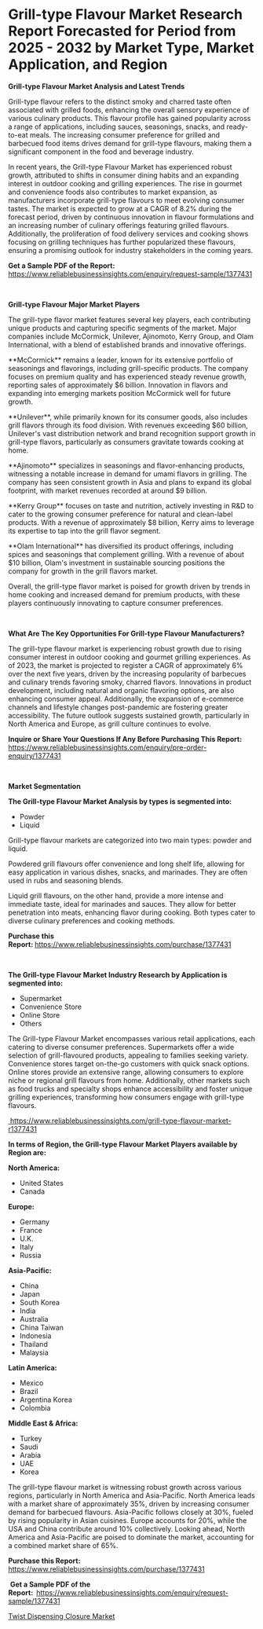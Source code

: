 <p><h1>Grill-type Flavour Market Research Report Forecasted for Period from 2025 -  2032 by Market Type, Market Application, and Region</h1></p><p><strong>Grill-type Flavour Market Analysis and Latest Trends</strong></p>
<p><p>Grill-type flavour refers to the distinct smoky and charred taste often associated with grilled foods, enhancing the overall sensory experience of various culinary products. This flavour profile has gained popularity across a range of applications, including sauces, seasonings, snacks, and ready-to-eat meals. The increasing consumer preference for grilled and barbecued food items drives demand for grill-type flavours, making them a significant component in the food and beverage industry.</p><p>In recent years, the Grill-type Flavour Market has experienced robust growth, attributed to shifts in consumer dining habits and an expanding interest in outdoor cooking and grilling experiences. The rise in gourmet and convenience foods also contributes to market expansion, as manufacturers incorporate grill-type flavours to meet evolving consumer tastes. The market is expected to grow at a CAGR of 8.2% during the forecast period, driven by continuous innovation in flavour formulations and an increasing number of culinary offerings featuring grilled flavours. Additionally, the proliferation of food delivery services and cooking shows focusing on grilling techniques has further popularized these flavours, ensuring a promising outlook for industry stakeholders in the coming years.</p></p>
<p><strong>Get a Sample PDF of the Report:&nbsp;</strong> <a href="https://www.reliablebusinessinsights.com/enquiry/request-sample/1377431?utm_campaign=3048&utm_medium=2&utm_source=Github&utm_content=ia&utm_term=28032025&utm_id=grill-type-flavour">https://www.reliablebusinessinsights.com/enquiry/request-sample/1377431</a></p>
<p>&nbsp;</p>
<p><strong>Grill-type Flavour Major Market Players</strong></p>
<p><p>The grill-type flavor market features several key players, each contributing unique products and capturing specific segments of the market. Major companies include McCormick, Unilever, Ajinomoto, Kerry Group, and Olam International, with a blend of established brands and innovative offerings.</p><p>**McCormick** remains a leader, known for its extensive portfolio of seasonings and flavorings, including grill-specific products. The company focuses on premium quality and has experienced steady revenue growth, reporting sales of approximately $6 billion. Innovation in flavors and expanding into emerging markets position McCormick well for future growth.</p><p>**Unilever**, while primarily known for its consumer goods, also includes grill flavors through its food division. With revenues exceeding $60 billion, Unilever's vast distribution network and brand recognition support growth in grill-type flavors, particularly as consumers gravitate towards cooking at home. </p><p>**Ajinomoto** specializes in seasonings and flavor-enhancing products, witnessing a notable increase in demand for umami flavors in grilling. The company has seen consistent growth in Asia and plans to expand its global footprint, with market revenues recorded at around $9 billion.</p><p>**Kerry Group** focuses on taste and nutrition, actively investing in R&D to cater to the growing consumer preference for natural and clean-label products. With a revenue of approximately $8 billion, Kerry aims to leverage its expertise to tap into the grill flavor segment.</p><p>**Olam International** has diversified its product offerings, including spices and seasonings that complement grilling. With a revenue of about $10 billion, Olam's investment in sustainable sourcing positions the company for growth in the grill flavors market.</p><p>Overall, the grill-type flavor market is poised for growth driven by trends in home cooking and increased demand for premium products, with these players continuously innovating to capture consumer preferences.</p></p>
<p>&nbsp;</p>
<p><strong>What Are The Key Opportunities For Grill-type Flavour Manufacturers?</strong></p>
<p><p>The grill-type flavour market is experiencing robust growth due to rising consumer interest in outdoor cooking and gourmet grilling experiences. As of 2023, the market is projected to register a CAGR of approximately 6% over the next five years, driven by the increasing popularity of barbecues and culinary trends favoring smoky, charred flavors. Innovations in product development, including natural and organic flavoring options, are also enhancing consumer appeal. Additionally, the expansion of e-commerce channels and lifestyle changes post-pandemic are fostering greater accessibility. The future outlook suggests sustained growth, particularly in North America and Europe, as grill culture continues to evolve.</p></p>
<p><strong>Inquire or Share Your Questions If Any Before Purchasing This Report:</strong> <a href="https://www.reliablebusinessinsights.com/enquiry/pre-order-enquiry/1377431?utm_campaign=3048&utm_medium=2&utm_source=Github&utm_content=ia&utm_term=28032025&utm_id=grill-type-flavour">https://www.reliablebusinessinsights.com/enquiry/pre-order-enquiry/1377431</a></p>
<p>&nbsp;</p>
<p><strong>Market Segmentation</strong></p>
<p><strong>The Grill-type Flavour Market Analysis by types is segmented into:</strong></p>
<p><ul><li>Powder</li><li>Liquid</li></ul></p>
<p><p>Grill-type flavour markets are categorized into two main types: powder and liquid. </p><p>Powdered grill flavours offer convenience and long shelf life, allowing for easy application in various dishes, snacks, and marinades. They are often used in rubs and seasoning blends. </p><p>Liquid grill flavours, on the other hand, provide a more intense and immediate taste, ideal for marinades and sauces. They allow for better penetration into meats, enhancing flavor during cooking. Both types cater to diverse culinary preferences and cooking methods.</p></p>
<p><strong>Purchase this Report:&nbsp;</strong><a href="https://www.reliablebusinessinsights.com/purchase/1377431?utm_campaign=3048&utm_medium=2&utm_source=Github&utm_content=ia&utm_term=28032025&utm_id=grill-type-flavour">https://www.reliablebusinessinsights.com/purchase/1377431</a></p>
<p>&nbsp;</p>
<p><strong>The Grill-type Flavour Market Industry Research by Application is segmented into:</strong></p>
<p><ul><li>Supermarket</li><li>Convenience Store</li><li>Online Store</li><li>Others</li></ul></p>
<p><p>The Grill-type Flavour Market encompasses various retail applications, each catering to diverse consumer preferences. Supermarkets offer a wide selection of grill-flavoured products, appealing to families seeking variety. Convenience stores target on-the-go customers with quick snack options. Online stores provide an extensive range, allowing consumers to explore niche or regional grill flavours from home. Additionally, other markets such as food trucks and specialty shops enhance accessibility and foster unique grilling experiences, transforming how consumers engage with grill-type flavours.</p></p>
<p><a href="https://www.reliablebusinessinsights.com/grill-type-flavour-market-r1377431?utm_campaign=3048&utm_medium=2&utm_source=Github&utm_content=ia&utm_term=28032025&utm_id=grill-type-flavour">&nbsp;https://www.reliablebusinessinsights.com/grill-type-flavour-market-r1377431</a></p>
<p><strong>In terms of Region, the Grill-type Flavour Market Players available by Region are:</strong></p>
<p>
    <p> <strong> North America: </strong>
        <ul>
            <li>United States</li>
            <li>Canada</li>
        </ul>
        </p> 
    <p> <strong> Europe: </strong>
        <ul>
            <li>Germany</li>
            <li>France</li>
            <li>U.K.</li>
            <li>Italy</li>
            <li>Russia</li>
        </ul>
        </p> 
    <p> <strong> Asia-Pacific: </strong>
        <ul>
            <li>China</li>
            <li>Japan</li>
            <li>South Korea</li>
            <li>India</li>
            <li>Australia</li>
            <li>China Taiwan</li>
            <li>Indonesia</li>
            <li>Thailand</li>
            <li>Malaysia</li>
        </ul>
        </p> 
    <p> <strong> Latin America: </strong>
        <ul>
            <li>Mexico</li>
            <li>Brazil</li>
            <li>Argentina Korea</li>
            <li>Colombia</li>
        </ul>
        </p> 
    <p> <strong> Middle East & Africa: </strong>
        <ul>
            <li>Turkey</li>
            <li>Saudi</li>
            <li>Arabia</li>
            <li>UAE</li>
            <li>Korea</li>
        </ul>
    </p>
    </p>
<p><p>The grill-type flavour market is witnessing robust growth across various regions, particularly in North America and Asia-Pacific. North America leads with a market share of approximately 35%, driven by increasing consumer demand for barbecued flavours. Asia-Pacific follows closely at 30%, fueled by rising popularity in Asian cuisines. Europe accounts for 20%, while the USA and China contribute around 10% collectively. Looking ahead, North America and Asia-Pacific are poised to dominate the market, accounting for a combined market share of 65%.</p></p>
<p><strong>Purchase this Report: </strong><a href="https://www.reliablebusinessinsights.com/purchase/1377431?utm_campaign=3048&utm_medium=2&utm_source=Github&utm_content=ia&utm_term=28032025&utm_id=grill-type-flavour">https://www.reliablebusinessinsights.com/purchase/1377431</a></p>
<p>&nbsp;<strong>Get a Sample PDF of the Report:&nbsp;&nbsp;</strong><a href="https://www.reliablebusinessinsights.com/enquiry/request-sample/1377431?utm_campaign=3048&utm_medium=2&utm_source=Github&utm_content=ia&utm_term=28032025&utm_id=grill-type-flavour">https://www.reliablebusinessinsights.com/enquiry/request-sample/1377431</a></p>
<p><strong></strong></p>
<p><p><a href="https://github.com/guinoopandam/Market-Research-Report-List-1/blob/main/twist-dispensing-closure-market.md?utm_campaign=3048&utm_medium=2&utm_source=Github&utm_content=ia&utm_term=28032025&utm_id=grill-type-flavour">Twist Dispensing Closure Market</a></p></p>